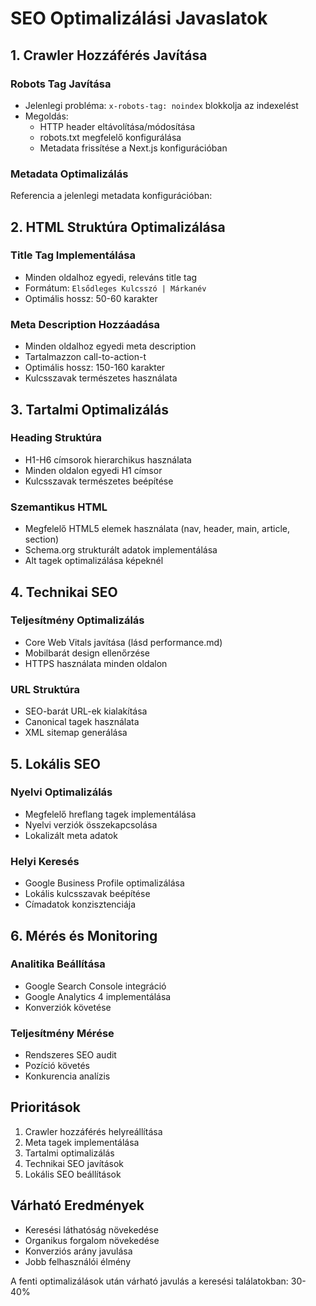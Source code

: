 # SEO Optimalizálási Javaslatok

## 1. Crawler Hozzáférés Javítása

### Robots Tag Javítása

- Jelenlegi probléma: `x-robots-tag: noindex` blokkolja az indexelést
- Megoldás:
  - HTTP header eltávolítása/módosítása
  - robots.txt megfelelő konfigurálása
  - Metadata frissítése a Next.js konfigurációban

### Metadata Optimalizálás

Referencia a jelenlegi metadata konfigurációban:

## 2. HTML Struktúra Optimalizálása

### Title Tag Implementálása

- Minden oldalhoz egyedi, releváns title tag
- Formátum: `Elsődleges Kulcsszó | Márkanév`
- Optimális hossz: 50-60 karakter

### Meta Description Hozzáadása

- Minden oldalhoz egyedi meta description
- Tartalmazzon call-to-action-t
- Optimális hossz: 150-160 karakter
- Kulcsszavak természetes használata

## 3. Tartalmi Optimalizálás

### Heading Struktúra

- H1-H6 címsorok hierarchikus használata
- Minden oldalon egyedi H1 címsor
- Kulcsszavak természetes beépítése

### Szemantikus HTML

- Megfelelő HTML5 elemek használata (nav, header, main, article, section)
- Schema.org strukturált adatok implementálása
- Alt tagek optimalizálása képeknél

## 4. Technikai SEO

### Teljesítmény Optimalizálás

- Core Web Vitals javítása (lásd performance.md)
- Mobilbarát design ellenőrzése
- HTTPS használata minden oldalon

### URL Struktúra

- SEO-barát URL-ek kialakítása
- Canonical tagek használata
- XML sitemap generálása

## 5. Lokális SEO

### Nyelvi Optimalizálás

- Megfelelő hreflang tagek implementálása
- Nyelvi verziók összekapcsolása
- Lokalizált meta adatok

### Helyi Keresés

- Google Business Profile optimalizálása
- Lokális kulcsszavak beépítése
- Címadatok konzisztenciája

## 6. Mérés és Monitoring

### Analitika Beállítása

- Google Search Console integráció
- Google Analytics 4 implementálása
- Konverziók követése

### Teljesítmény Mérése

- Rendszeres SEO audit
- Pozíció követés
- Konkurencia analízis

## Prioritások

1. Crawler hozzáférés helyreállítása
2. Meta tagek implementálása
3. Tartalmi optimalizálás
4. Technikai SEO javítások
5. Lokális SEO beállítások

## Várható Eredmények

- Keresési láthatóság növekedése
- Organikus forgalom növekedése
- Konverziós arány javulása
- Jobb felhasználói élmény

A fenti optimalizálások után várható javulás a keresési találatokban: 30-40%
